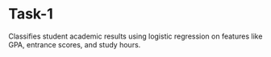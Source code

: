 # Task-1
Classifies student academic results using logistic regression on features like GPA, entrance scores, and study hours.
